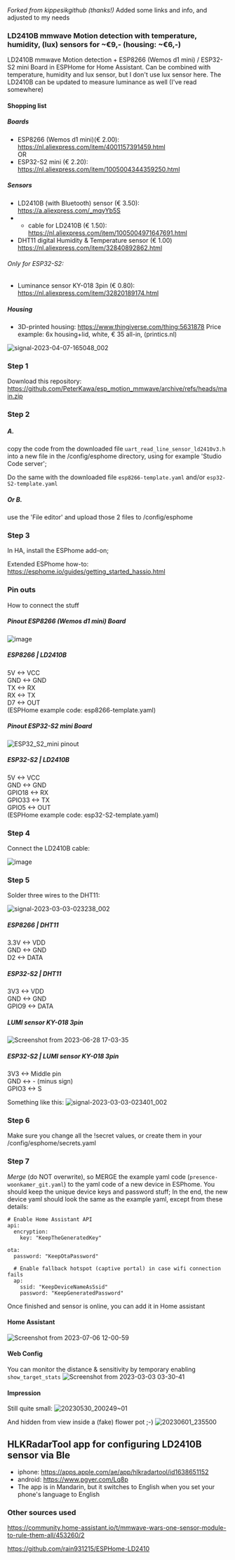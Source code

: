 <i>Forked from kippesikgithub (thanks!)</i>
Added some links and info, and adjusted to my needs

### LD2410B mmwave Motion detection with temperature, humidity, (lux) sensors for ~€9,-  (housing: ~€6,-)

LD2410B mmwave Motion detection + ESP8266 (Wemos d1 mini) / ESP32-S2 mini Board in ESPHome for Home Assistant. 
Can be combined with temperature, humidity and lux sensor, but I don't use lux sensor here. The LD2410B can be updated to measure luminance as well (I've read somewhere)

#### Shopping list
##### Boards
- ESP8266 (Wemos d1 mini)(€ 2.00): https://nl.aliexpress.com/item/4001157391459.html<br/>
OR
- ESP32-S2 mini (€ 2.20): https://nl.aliexpress.com/item/1005004344359250.html
##### Sensors
- LD2410B (with Bluetooth) sensor (€ 3.50): 
https://a.aliexpress.com/_mqyYb5S
- - cable for LD2410B (€ 1.50): https://nl.aliexpress.com/item/1005004971647691.html
- DHT11 digital Humidity & Temperature sensor (€ 1.00) https://nl.aliexpress.com/item/32840892862.html

###### Only for ESP32-S2:
- Luminance sensor KY-018 3pin (€ 0.80): https://nl.aliexpress.com/item/32820189174.html

##### Housing
- 3D-printed housing: https://www.thingiverse.com/thing:5631878
Price example:
6x housing+lid, white, € 35 all-in, (printics.nl)

![signal-2023-04-07-165048_002](https://user-images.githubusercontent.com/74005072/230629117-bf4672eb-1cd2-47e3-a572-2170de3b5f0c.jpeg)

  
### Step 1
Download this repository: https://github.com/PeterKawa/esp_motion_mmwave/archive/refs/heads/main.zip

### Step 2
##### A. 
copy the code from the downloaded file `uart_read_line_sensor_ld2410v3.h` 
into a new file in the /config/esphome directory, using for example 'Studio Code server'; 

Do the same with the downloaded file `esp8266-template.yaml` and/or `esp32-S2-template.yaml`
##### Or B.
use the 'File editor' and upload those 2 files to /config/esphome

### Step 3 
In HA, install the ESPhome add-on; 

Extended ESPhome how-to:
https://esphome.io/guides/getting_started_hassio.html

### Pin outs
How to connect the stuff

##### Pinout ESP8266 (Wemos d1 mini) Board
![image](https://github.com/PeterKawa/esp_motion_mmwave/assets/74005072/42f1f7d2-fb61-491c-b4b7-2984aa8e8133)

##### ESP8266 | LD2410B  
5V <-> VCC  
GND <-> GND  
TX <-> RX  
RX <-> TX  
D7 <-> OUT  
(ESPHome example code: esp8266-template.yaml)

##### Pinout ESP32-S2 mini Board
![ESP32_S2_mini pinout](https://github.com/PeterKawa/esp_motion_mmwave/assets/74005072/e8d03e0a-b853-443a-b7e0-6c9bee976555)


##### ESP32-S2 | LD2410B<br/>
5V <-> VCC<br/>
GND <-> GND<br/>
GPIO18 <-> RX<br/>
GPIO33 <-> TX<br/>
GPIO5 <-> OUT<br/>
(ESPHome example code: esp32-S2-template.yaml)

### Step 4
Connect the LD2410B cable:

![image](https://user-images.githubusercontent.com/100353268/213939599-cc16b760-055d-4786-9fc2-663132c9dd59.png)

### Step 5
Solder three wires to the DHT11:

![signal-2023-03-03-023238_002](https://user-images.githubusercontent.com/74005072/222615325-db56ee88-5517-4e04-a8bb-0634b4329030.jpeg)

##### ESP8266 | DHT11  
3.3V <-> VDD  
GND <-> GND   
D2 <-> DATA 

##### ESP32-S2 | DHT11  
3V3 <-> VDD  
GND <-> GND   
GPIO9 <-> DATA 

##### LUMI sensor KY-018 3pin
![Screenshot from 2023-06-28 17-03-35](https://github.com/PeterKawa/esp_motion_mmwave/assets/74005072/6807c286-8ba2-4509-bcae-18f55125ff2a)

##### ESP32-S2 | LUMI sensor KY-018 3pin
3V3 <-> Middle pin  
GND <-> - (minus sign)   
GPIO3 <-> S 

Something like this:
![signal-2023-03-03-023401_002](https://user-images.githubusercontent.com/74005072/222612311-f6e99d1f-da2b-482f-a668-9d82682899e3.jpeg)

### Step 6
Make sure you change all the !secret values, or create them in your /config/esphome/secrets.yaml  

### Step 7
_Merge_ (do NOT overwrite), so MERGE the example yaml code (`presence-woonkamer_git.yaml`) to the yaml code of a new device in ESPhome. You should keep the unique device keys and password stuff;
In the end, the new device yaml should look the same as the example yaml, except from these details:
```
# Enable Home Assistant API
api:
  encryption:
    key: "KeepTheGeneratedKey"

```
```
ota:
  password: "KeepOtaPassword"
```
```
  # Enable fallback hotspot (captive portal) in case wifi connection fails
  ap:
    ssid: "KeepDeviceNameAsSsid"
    password: "KeepGeneratedPassword"
```

Once finished and sensor is online, you can add it in Home assistant


#### Home Assistant
![Screenshot from 2023-07-06 12-00-59](https://github.com/PeterKawa/esp_motion_mmwave/assets/74005072/b0d9e776-a052-4f44-a3a0-238123a3417a)



#### Web Config
You can monitor the distance & sensitivity by temporary enabling `show_target_stats`
![Screenshot from 2023-03-03 03-30-41](https://user-images.githubusercontent.com/74005072/222616576-55c012a3-9f28-40b0-b670-20131b6e72cc.png)

#### Impression
Still quite small:
![20230530_200249~01](https://github.com/PeterKawa/esp_motion_mmwave/assets/74005072/c054a4e8-73b5-4284-9585-6a25a5985751)

And hidden from view inside a (fake) flower pot ;-)
![20230601_235500](https://github.com/PeterKawa/esp_motion_mmwave/assets/74005072/02c19245-f45f-44e9-b6d7-53d5c66e8882)


## HLKRadarTool app for configuring LD2410B sensor via Ble
- iphone: https://apps.apple.com/ae/app/hlkradartool/id1638651152
- android: https://www.pgyer.com/Lq8p
- The app is in Mandarin, but it switches to English when you set your phone's language to English

### Other sources used  
https://community.home-assistant.io/t/mmwave-wars-one-sensor-module-to-rule-them-all/453260/2
  
https://github.com/rain931215/ESPHome-LD2410
  
